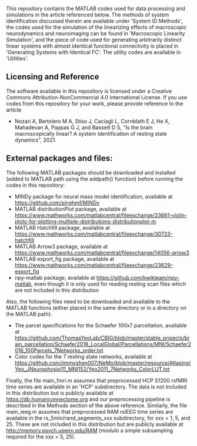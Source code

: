 
This repository contains the MATLAB codes used for data processing and simulations in the article referenced below. The methods of system identification discussed therein are available under 'System ID Methods', the codes used for the simulation of the linearizing effects of macroscopic neurodynamics and neuroimaging can be found in 'Macroscopic Linearity Simulation', and the piece of code used for generating arbitrarily distinct linear systems with almost identical functional connectivity is placed in 'Generating Systems with Identical FC'. The utility codes are available in 'Utilities'.

## Licensing and Reference

The software available in this repository is licensed under a
Creative Commons Attribution-NonCommercial 4.0 International License. If you use codes from this repository for your work, please provide reference to the article

* Nozari A, Bertolero M A, Stiso J, Caciagli L, Cornblath E J, He X, Mahadevan A, Pappas G J, and Bassett D S, "Is the brain macroscopically linear? A system identification of resting state dynamics", 2021.

## External packages and files:

The following MATLAB packages should be downloaded and installed (added to MATLAB path using the addpath() function) before running the codes in this repository:

* MINDy package for neural mass model identification, available at https://github.com/singhmf/MINDy
* MATLAB distributionPlot package, available at https://www.mathworks.com/matlabcentral/fileexchange/23661-violin-plots-for-plotting-multiple-distributions-distributionplot-m
* MATLAB Hatchfill package, available at https://www.mathworks.com/matlabcentral/fileexchange/30733-hatchfill
* MATLAB Arrow3 package, available at https://www.mathworks.com/matlabcentral/fileexchange/14056-arrow3
* MATLAB export_fig package, available at https://www.mathworks.com/matlabcentral/fileexchange/23629-export_fig
* npy-matlab package, available at https://github.com/kwikteam/npy-matlab, even though it is only used for reading resting scan files which are not included in this distribution

Also, the following files need to be downloaded and available to the MATLAB functions (either placed in the same directory or in a directory on the MATLAB path):

* The parcel specifications for the Schaefer 100x7 parcellation, available at https://github.com/ThomasYeoLab/CBIG/blob/master/stable_projects/brain_parcellation/Schaefer2018_LocalGlobal/Parcellations/MNI/Schaefer2018_100Parcels_7Networks_order.txt
* Color codes for the 7 resting state networks, available at https://github.com/jimmyshen007/NeMo/blob/master/resource/Atlasing/Yeo_JNeurophysiol11_MNI152/Yeo2011_7Networks_ColorLUT.txt

Finally, the file main_fmri.m assumes that preprocessed HCP S1200 rsfMRI time series are available in an 'HCP' subdirectory. The data is not included in this distribution but is publicly available at https://db.humanconnectome.org and our preprocessing pipeline is described in the Methods section of the above reference. Similarly, the file main_ieeg.m assumes that preprocessed RAM rsiEEG time series are available in the rs_5min/rand_segments_xxx subdirectory, for xxx = 1, 5, and 25. These are not included in this distribution but are publicly available at http://memory.psych.upenn.edu/RAM (modulo a simple subsampling required for the xxx = 5, 25).
